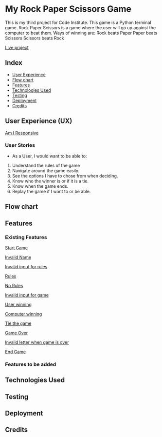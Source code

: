 # My Rock Paper Scissors Game

This is my third project for Code Institute. This game is a Python terminal game.
Rock Paper Scissors is a game where the user will go up against the computer to beat them.
Ways of winning are:
Rock beats Paper
Paper beats Scissors
Scissors beats Rock

[Live project](https://pro3-rock-paper-scissors-c05fcd7fb8f7.herokuapp.com/)

## Index

* [User Experience](#user-experience-ux)
* [Flow chart](#flow-chart)
* [Features](#features)
* [Technologies Used](#technologies-used)
* [Testing](#testing)
* [Deployment](#deployment)
* [Credits](#credits)


## User Experience (UX)

[Am I Responsive](images/am-i-responsive.jpg)

### User Stories

- As a User, I would want to be able to:
1. Understand the rules of the game
2. Navigate around the game easily.
3. See the options I have to chose from when deciding.
4. Know who the winner is or if it is a tie.
5. Know when the game ends.
6. Replay the game if I want to or be able.

## Flow chart


## Features

### Existing Features

[Start Game](images/start-game.jpg)

[Invalid Name](images/invalid-letter.jpg)

[Invalid input for rules](images/invalid-rules-input.jpg)

[Rules](images/rules.jpg)

[No Rules](images/no-rules.jpg)

[Invalid input for game](images/invalid-letter-input.jpg)

[User winning](images/playing.jpg)

[Computer winning](images/computer-wins.jpg)

[Tie the game](images/tie-game.jpg)

[Game Over](images/game-over.jpg)

[Invalid letter when game is over](images/invalid-letter-end-game.jpg)

[End Game](images/end-game.jpg)

### Features to be added


## Technologies Used


## Testing


## Deployment


## Credits